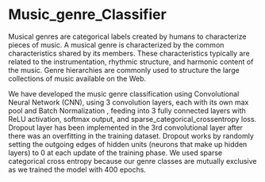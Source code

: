 # Music_genre_Classifier
Musical genres are categorical labels created by humans to characterize 
pieces of music. A musical genre is characterized by the common 
characteristics shared by its members. These characteristics typically are 
related to the instrumentation, rhythmic structure, and harmonic content of 
the music. Genre hierarchies are commonly used to structure the large 
collections of music available on the Web.

We have developed the music genre classification using Convolutional 
Neural Network (CNN), using 3 convolution layers, each with its own max 
pool and Batch Normalization , feeding into 3 fully connected layers with 
ReLU activation, softmax output, and sparse_categorical_crossentropy loss. 
Dropout layer has been implemented in the 3rd convolutional layer after there 
was an overfitting in the training dataset. Dropout works by randomly setting 
the outgoing edges of hidden units (neurons that make up hidden layers) to 0 
at each update of the training phase. We used sparse categorical cross 
entropy because our genre classes are mutually exclusive as we trained the 
model with 400 epochs.
